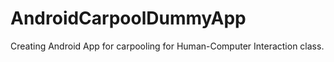 # AndroidCarpoolDummyApp

Creating Android App for carpooling for Human-Computer Interaction class. 
